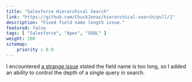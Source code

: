 ```yaml
---
title: "Salesforce Hierarchical Search"
link: "https://github.com/ChuckJonas/hierarchical-search/pull/1"
description: "Fixed field name length issue."
featured: false
tags: [ "Salesforce", "Apex", "SOQL" ]
weight: 100
sitemap: 
    priority : 0.8
---
```


I encountered [a strange issue](https://salesforce.stackexchange.com/questions/319845/sfdcsqlexception-ora-00972-identifier-is-too-long) stated the field name is too long, so I added an ability to control the depth of a single query in search.
